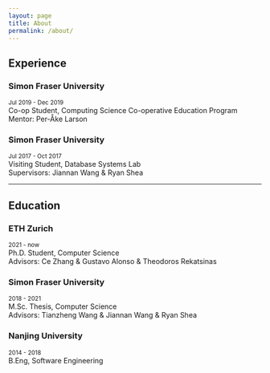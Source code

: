 ```yaml
---
layout: page
title: About
permalink: /about/
---
```

## Experience
### Simon Fraser University
<small>Jul 2019 - Dec 2019</small>  
Co-op Student, Computing Science Co-operative Education Program  
Mentor:  Per-Åke Larson

### Simon Fraser University
<small>Jul 2017 - Oct 2017</small>  
Visiting Student, Database Systems Lab  
Supervisors:  Jiannan Wang & Ryan Shea

***
## Education
### ETH Zurich
<small>2021 - now</small>  
Ph.D. Student, Computer Science  
Advisors: Ce Zhang & Gustavo Alonso & Theodoros Rekatsinas

### Simon Fraser University
<small>2018 - 2021</small>  
M.Sc. Thesis, Computer Science  
Advisors: Tianzheng Wang & Jiannan Wang & Ryan Shea

### Nanjing University
<small>2014 - 2018</small>  
B.Eng, Software Engineering
